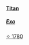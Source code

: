 <!DOCTYPE html>
<html lang="en">
  <head>
  <link rel="stylesheet" type="text/css" href="css.css">
  </head>

  <body>
    <a
      href="https://www.bungie.net/en/Gear/1/4611686018475476695/2305843009637194407"
      class="ProfileCharacterSelector_character__3RUxf"
      data-component="a"
      data-legacy="true"
      style="
        background-image: url('[/common/destiny2_content/icons/9502a410cf2cf83955caf5d9dce2aaab.jpg](https://avatars.githubusercontent.com/u/121412839?v=4)');
      "
      ><div
        class="ProfileCharacterSelector_icon__29Sq5"
      ></div>
      <div class="ProfileCharacterSelector_text__19PjR">
        <h4>Titan</h4>
        <h5>Exo</h5>
      </div>
      <span class="ProfileCharacterSelector_light__3vNoV">✧ 1780</span></a
    >
  </body>
</html>
